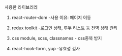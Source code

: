 사용한 라이브러리

1. react-router-dom -사용 이유: 페이지 이동

2. redux toolkit -로그인 상태, 투두 리스트 등 전역 상태 관리

3. css module, scss, classnames - css중복 방지

4. react-hook-form, yup -유효성 검사
